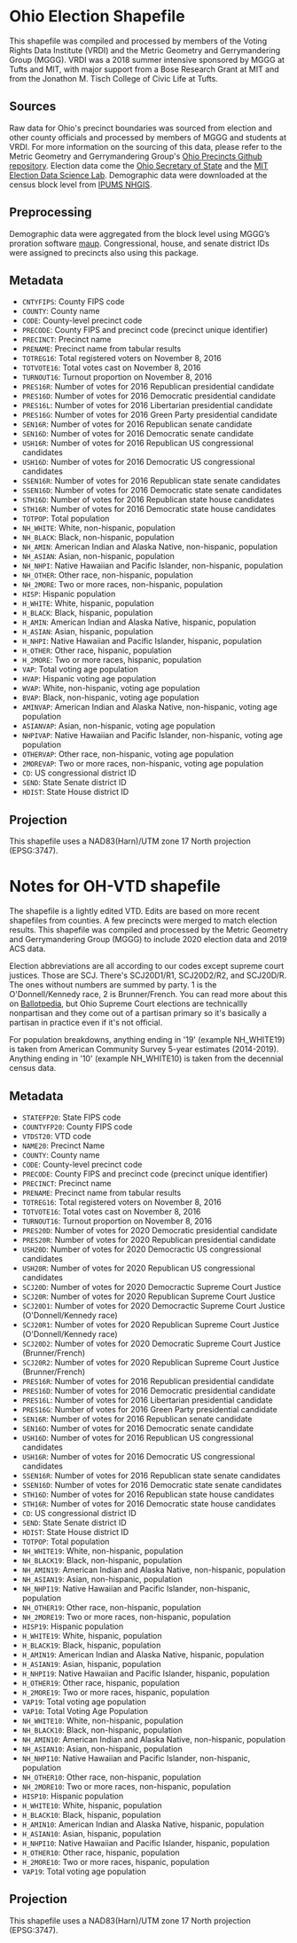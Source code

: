 # Ohio Election Shapefile
This shapefile was compiled and processed by members of the Voting Rights Data Institute (VRDI) and the Metric Geometry and Gerrymandering Group (MGGG). VRDI was a 2018 summer intensive sponsored by MGGG at Tufts and MIT, with major support from a Bose Research Grant at MIT and from the Jonathon M. Tisch College of Civic Life at Tufts.

## Sources
Raw data for Ohio's precinct boundaries was sourced from election and other county officials and processed by members of MGGG and students at VRDI. For more information on the sourcing of this data, please refer to the Metric Geometry and Gerrymandering Group's [Ohio Precincts Github repository](https://github.com/mggg/ohio-precincts). Election data come the [Ohio Secretary of State](https://www.sos.state.oh.us/elections/election-results-and-data/2016-official-elections-results/) and the [MIT Election Data Science Lab](https://electionlab.mit.edu). Demographic data were downloaded at the census block level from [IPUMS NHGIS](https://www.nhgis.org).

## Preprocessing
Demographic data were aggregated from the block level using MGGG’s proration software [maup](https://github.com/mggg/maup). Congressional, house, and senate district IDs were assigned to precincts also using this package.

## Metadata
* `CNTYFIPS`: County FIPS code
* `COUNTY`: County name
* `CODE`: County-level precinct code
* `PRECODE`: County FIPS and precinct code (precinct unique identifier)
* `PRECINCT`: Precinct name
* `PRENAME`: Precinct name from tabular results
* `TOTREG16`: Total registered voters on November 8, 2016
* `TOTVOTE16`: Total votes cast on November 8, 2016
* `TURNOUT16`: Turnout proportion on November 8, 2016
* `PRES16R`: Number of votes for 2016 Republican presidential candidate
* `PRES16D`: Number of votes for 2016 Democratic presidential candidate
* `PRES16L`: Number of votes for 2016 Libertarian presidential candidate
* `PRES16G`: Number of votes for 2016 Green Party presidential candidate
* `SEN16R`: Number of votes for 2016 Republican senate candidate
* `SEN16D`: Number of votes for 2016 Democratic senate candidate
* `USH16R`: Number of votes for 2016 Republican US congressional candidates
* `USH16D`: Number of votes for 2016 Democratic US congressional candidates
* `SSEN16R`:  Number of votes for 2016 Republican state senate candidates
* `SSEN16D`:  Number of votes for 2016 Democratic state senate candidates
* `STH16D`:  Number of votes for 2016 Republican state house candidates
* `STH16R`:  Number of votes for 2016 Democratic state house candidates
* `TOTPOP`: Total population 
* `NH_WHITE`: White, non-hispanic, population
* `NH_BLACK`: Black, non-hispanic, population
* `NH_AMIN`: American Indian and Alaska Native, non-hispanic, population
* `NH_ASIAN`: Asian, non-hispanic, population
* `NH_NHPI`: Native Hawaiian and Pacific Islander, non-hispanic, population
* `NH_OTHER`: Other race, non-hispanic, population
* `NH_2MORE`: Two or more races, non-hispanic, population
* `HISP`: Hispanic population
* `H_WHITE`: White, hispanic, population
* `H_BLACK`: Black, hispanic, population
* `H_AMIN`: American Indian and Alaska Native, hispanic, population
* `H_ASIAN`: Asian, hispanic, population
* `H_NHPI`: Native Hawaiian and Pacific Islander, hispanic, population
* `H_OTHER`: Other race, hispanic, population
* `H_2MORE`: Two or more races, hispanic, population
* `VAP`: Total voting age population
* `HVAP`: Hispanic voting age population
* `WVAP`: White, non-hispanic, voting age population
* `BVAP`: Black, non-hispanic, voting age population
* `AMINVAP`: American Indian and Alaska Native, non-hispanic, voting age population
* `ASIANVAP`: Asian, non-hispanic, voting age population
* `NHPIVAP`: Native Hawaiian and Pacific Islander, non-hispanic, voting age population
* `OTHERVAP`: Other race, non-hispanic, voting age population
* `2MOREVAP`: Two or more races, non-hispanic, voting age population
* `CD`: US congressional district ID
* `SEND`: State Senate district ID
* `HDIST`: State House district ID

## Projection
This shapefile uses a NAD83(Harn)/UTM zone 17 North projection (EPSG:3747).


# Notes for OH-VTD shapefile
The shapefile is a lightly edited VTD. Edits are based on more recent shapefiles from counties. A few precincts were merged to match election results.
This shapefile was compiled and processed by the Metric Geometry and Gerrymandering Group (MGGG) to include 2020 election data and 2019 ACS data. 

Election abbreviations are all according to our codes except supreme court justices. Those are SCJ. There's SCJ20D1/R1, SCJ20D2/R2, and SCJ20D/R. The ones without numbers are summed by party. 1 is the O'Donnell/Kennedy race, 2 is Brunner/French. You can read more about this on [Ballotpedia](https://ballotpedia.org/Ohio_Supreme_Court), but Ohio Supreme Court elections are technicallly nonpartisan and they come out of a partisan primary so it's basically a partisan in practice even if it's not official.

For population breakdowns, anything ending in '19' (example NH_WHITE19) is taken from American Community Survey 5-year estimates (2014-2019). Anything ending in '10' (example NH_WHITE10) is taken from the decennial census data.

## Metadata
* `STATEFP20`: State FIPS code
* `COUNTYFP20`: County FIPS code
* `VTDST20`: VTD code
* `NAME20`: Precinct Name
* `COUNTY`: County name
* `CODE`: County-level precinct code
* `PRECODE`: County FIPS and precinct code (precinct unique identifier)
* `PRECINCT`: Precinct name
* `PRENAME`: Precinct name from tabular results
* `TOTREG16`: Total registered voters on November 8, 2016
* `TOTVOTE16`: Total votes cast on November 8, 2016
* `TURNOUT16`: Turnout proportion on November 8, 2016
* `PRES20D`: Number of votes for 2020 Democratic presidential candidate
* `PRES20R`: Number of votes for 2020 Republican presidential candidate
* `USH20D`: Number of votes for 2020 Democractic US congressional candidates
* `USH20R`: Number of votes for 2020 Republican US congressional candidates
* `SCJ20D`: Number of votes for 2020 Democractic Supreme Court Justice 
* `SCJ20R`: Number of votes for 2020 Republican Supreme Court Justice
* `SCJ20D1`: Number of votes for 2020 Democractic Supreme Court Justice (O'Donnell/Kennedy race)
* `SCJ20R1`: Number of votes for 2020 Republican Supreme Court Justice (O'Donnell/Kennedy race)
* `SCJ20D2`: Number of votes for 2020 Democratic Supreme Court Justice (Brunner/French) 
* `SCJ20R2`: Number of votes for 2020 Republican Supreme Court Justice (Brunner/French) 
* `PRES16R`: Number of votes for 2016 Republican presidential candidate
* `PRES16D`: Number of votes for 2016 Democratic presidential candidate
* `PRES16L`: Number of votes for 2016 Libertarian presidential candidate
* `PRES16G`: Number of votes for 2016 Green Party presidential candidate
* `SEN16R`: Number of votes for 2016 Republican senate candidate
* `SEN16D`: Number of votes for 2016 Democratic senate candidate
* `USH16D`: Number of votes for 2016 Republican US congressional candidates
* `USH16R`: Number of votes for 2016 Democratic US congressional candidates
* `SSEN16R`:  Number of votes for 2016 Republican state senate candidates
* `SSEN16D`:  Number of votes for 2016 Democratic state senate candidates
* `STH16D`:  Number of votes for 2016 Republican state house candidates
* `STH16R`:  Number of votes for 2016 Democratic state house candidates
* `CD`: US congressional district ID
* `SEND`: State Senate district ID
* `HDIST`: State House district ID
* `TOTPOP`: Total population 
* `NH_WHITE19`: White, non-hispanic, population
* `NH_BLACK19`: Black, non-hispanic, population
* `NH_AMIN19`: American Indian and Alaska Native, non-hispanic, population
* `NH_ASIAN19`: Asian, non-hispanic, population
* `NH_NHPI19`: Native Hawaiian and Pacific Islander, non-hispanic, population
* `NH_OTHER19`: Other race, non-hispanic, population
* `NH_2MORE19`: Two or more races, non-hispanic, population
* `HISP19`: Hispanic population
* `H_WHITE19`: White, hispanic, population
* `H_BLACK19`: Black, hispanic, population
* `H_AMIN19`: American Indian and Alaska Native, hispanic, population
* `H_ASIAN19`: Asian, hispanic, population
* `H_NHPI19`: Native Hawaiian and Pacific Islander, hispanic, population
* `H_OTHER19`: Other race, hispanic, population
* `H_2MORE19`: Two or more races, hispanic, population
* `VAP19`: Total voting age population
* `VAP10`: Total Voting Age Population
* `NH_WHITE10`: White, non-hispanic, population
* `NH_BLACK10`: Black, non-hispanic, population
* `NH_AMIN10`: American Indian and Alaska Native, non-hispanic, population
* `NH_ASIAN10`: Asian, non-hispanic, population
* `NH_NHPI10`: Native Hawaiian and Pacific Islander, non-hispanic, population
* `NH_OTHER10`: Other race, non-hispanic, population
* `NH_2MORE10`: Two or more races, non-hispanic, population
* `HISP10`: Hispanic population
* `H_WHITE10`: White, hispanic, population
* `H_BLACK10`: Black, hispanic, population
* `H_AMIN10`: American Indian and Alaska Native, hispanic, population
* `H_ASIAN10`: Asian, hispanic, population
* `H_NHPI10`: Native Hawaiian and Pacific Islander, hispanic, population
* `H_OTHER10`: Other race, hispanic, population
* `H_2MORE10`: Two or more races, hispanic, population
* `VAP19`: Total voting age population

## Projection
This shapefile uses a NAD83(Harn)/UTM zone 17 North projection (EPSG:3747).
